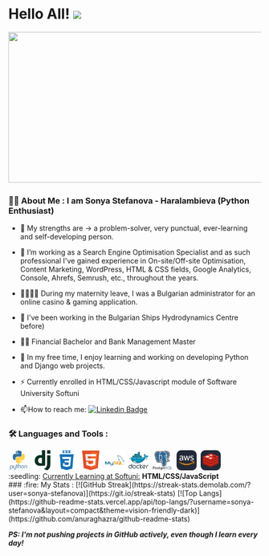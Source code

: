 <h1>
  Hello All!
  <img src="https://media.giphy.com/media/hvRJCLFzcasrR4ia7z/giphy.gif" width="30px"/>
</h1>

<div align="center">
  <img src="https://media.giphy.com/media/gG9fVWJdN41NeiHhzk/giphy.gif" width="600" height="300"/>
</div>

### :woman_technologist: About Me : I am Sonya Stefanova - Haralambieva (Python Enthusiast)
- :muscle: My strengths are -> a problem-solver, very punctual, ever-learning and self-developing person.

- :telescope: I’m working as a Search Engine Optimisation Specialist and as such professional I've gained experience in On-site/Off-site Optimisation, Content Marketing, WordPress, HTML & CSS fields, Google Analytics, Console, Ahrefs, Semrush, etc., throughout the years.
- :family_man_man_girl_girl: During my maternity leave, I was a Bulgarian administrator for an online casino & gaming application.
- :school: I've been working in the Bulgarian Ships Hydrodynamics Centre before)
- :woman_student: Financial Bachelor and Bank Management Master
- :seedling: In my free time, I enjoy learning and working on developing Python and Django web projects.
- :zap: Currently enrolled in HTML/CSS/Javascript module of Software University Softuni
- :mailbox:How to reach me: [![Linkedin Badge](https://img.shields.io/badge/-Sonya-blue?style=flat&logo=Linkedin&logoColor=white)](https://www.linkedin.com/in/sonya-stefanova-haralambieva-41286537/)

### :hammer_and_wrench: Languages and Tools :

<div>
<img src="https://github.com/devicons/devicon/blob/master/icons/python/python-original-wordmark.svg" title="Django" alt="Django" width="40" height="40"/>&nbsp;
    <img src="https://github.com/devicons/devicon/blob/master/icons/django/django-plain.svg" title="Django" alt="Django" width="40" height="40"/>&nbsp;
  <img src="https://github.com/devicons/devicon/blob/master/icons/css3/css3-plain-wordmark.svg"  title="CSS3" alt="CSS" width="40" height="40"/>&nbsp;
  <img src="https://github.com/devicons/devicon/blob/master/icons/html5/html5-original.svg" title="HTML5" alt="HTML" width="40" height="40"/>&nbsp;
  <img src="https://github.com/devicons/devicon/blob/master/icons/mysql/mysql-original-wordmark.svg" title="MySQL"  alt="MySQL" width="40" height="40"/>&nbsp;
 <img src="https://github.com/devicons/devicon/blob/master/icons/docker/docker-original-wordmark.svg" title="Docker"  alt="Docker" width="40" height="40"/>&nbsp;
<img src="https://github.com/devicons/devicon/blob/master/icons/postgresql/postgresql-original-wordmark.svg" title="PostgreSQL"  alt="Postgres" width="40" height="40"/>&nbsp;
<img src="https://github.com/tandpfun/skill-icons/blob/main/icons/AWS-Dark.svg" title="AWS"  alt="AWS" width="40" height="40"/>&nbsp;
<img src="https://github.com/tandpfun/skill-icons/blob/main/icons/Redis-Dark.svg" title="Redis Cache"  alt="Redis" width="40" height="40"/>&nbsp;
</div>

<div>
:seedling: <u>Currently Learning at Softuni:</u> <strong>HTML/CSS/JavaScript</strong>
</div>
### :fire: My Stats :
[![GitHub Streak](https://streak-stats.demolab.com/?user=sonya-stefanova)](https://git.io/streak-stats)
[![Top Langs](https://github-readme-stats.vercel.app/api/top-langs/?username=sonya-stefanova&layout=compact&theme=vision-friendly-dark)](https://github.com/anuraghazra/github-readme-stats)

<i><b>PS: I'm not pushing projects in GitHub actively, even though I learn every day!</b></i>

